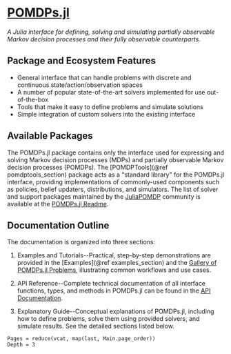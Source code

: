# [POMDPs.jl](https://github.com/JuliaPOMDP/POMDPs.jl)
*A Julia interface for defining, solving and simulating partially observable Markov decision processes and their fully observable counterparts.*

## Package and Ecosystem Features

- General interface that can handle problems with discrete and continuous state/action/observation spaces
- A number of popular state-of-the-art solvers implemented for use out-of-the-box
- Tools that make it easy to define problems and simulate solutions
- Simple integration of custom solvers into the existing interface

## Available Packages

The POMDPs.jl package contains only the interface used for expressing and solving Markov decision processes (MDPs) and partially observable Markov decision processes (POMDPs).
The [POMDPTools](@ref pomdptools_section) package acts as a "standard library" for the POMDPs.jl interface, providing implementations of commonly-used components such as policies, belief updaters, distributions, and simulators.
The list of solver and support packages maintained by the [JuliaPOMDP](https://github.com/JuliaPOMDP) community is available at the [POMDPs.jl Readme](https://github.com/JuliaPOMDP/POMDPs.jl#supported-packages).

## Documentation Outline

The documentation is organized into three sections:

1.	Examples and Tutorials--Practical, step-by-step demonstrations are provided in the [Examples](@ref examples_section) and the [Gallery of POMDPs.jl Problems](@ref), illustrating common workflows and use cases.

2.	API Reference--Complete technical documentation of all interface functions, types, and methods in POMDPs.jl can be found in the [API Documentation](@ref).


3.	Explanatory Guide--Conceptual explanations of POMDPs.jl, including how to define problems, solve them using provided solvers, and simulate results. See the detailed sections listed below.


```@contents
Pages = reduce(vcat, map(last, Main.page_order))
Depth = 3
```